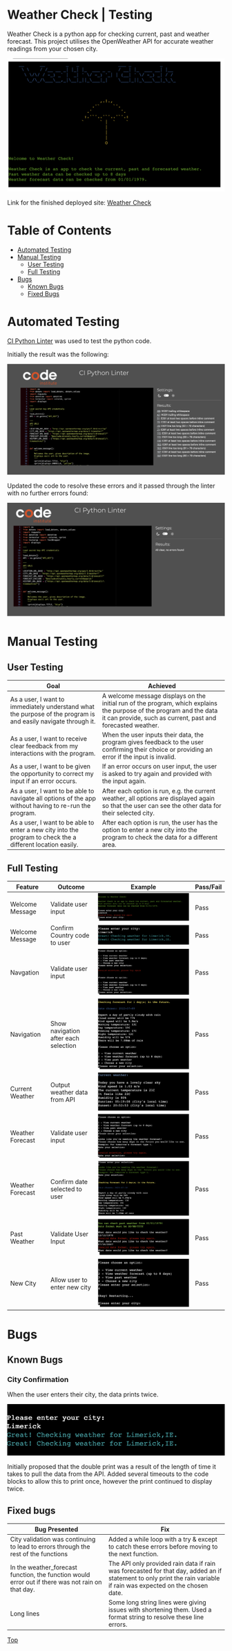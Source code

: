 # Weather Check | Testing

Weather Check is a python app for checking current, past and weather forecast.
This project utilises the OpenWeather API for accurate weather readings from your chosen city.

![Project Overview Image](readme-images/overview.png)

Link for the finished deployed site: [Weather Check](https://weather-check-e66ed6c3dc9b.herokuapp.com/)

# Table of Contents

* [Automated Testing](#automated-testing)
* [Manual Testing](#manual-testing)
    * [User Testing](#user-testing)
    * [Full Testing](#full-testing)
* [Bugs](#bugs)
    * [Known Bugs](#known-bugs)
    * [Fixed Bugs](#fixed-bugs)

# Automated Testing

[CI Python Linter](https://pep8ci.herokuapp.com/) was used to test the python code.

Initially the result was the following:

![Pep8 before](readme-images/pep8-before.png)

Updated the code to resolve these errors and it passed through the linter with no further errors found:

![pep8 after](readme-images/pep8-after.png)

# Manual Testing

## User Testing

| **Goal**                                                                                                       | **Achieved**                                                                                                                                                                       |
|----------------------------------------------------------------------------------------------------------------|------------------------------------------------------------------------------------------------------------------------------------------------------------------------------------|
| As a user, I want to immediately understand what the purpose of the program is and easily navigate through it. | A welcome message displays on the initial run of the program, which explains the purpose of the program and the data it can provide, such as current, past and forecasted weather. |
| As a user, I want to receive clear feedback from my interactions with the program.                             | When the user inputs their data, the program gives feedback to the user confirming their choice or providing an error if the input is invalid.                                     |
| As a user, I want to be given the opportunity to correct my input if an error occurs.                          | If an error occurs on user input, the user is asked to try again and provided with the input again.                                                                                |
| As a user, I want to be able to navigate all options of the app without having to re-run the program.          | After each option is run, e.g. the current weather, all options are displayed again so that the user can see the other data for their selected city.                               |
| As a user, I want to be able to enter a new city into the program to check the a different location easily.    | After each option is run, the user has the option to enter a new city into the program to check the data for a different area.                                                     |

## Full Testing

| **Feature**      | **Outcome**                           | **Example**          | **Pass/Fail** |
|------------------|---------------------------------------|----------------------|---------------|
| Welcome Message  | Validate user input                   | ![invalid city input](readme-images/invalid-city.png)   | Pass          |
| Welcome Message  | Confirm Country code to user          | ![valid city input](readme-images/valid-city.png)     | Pass          |
| Navgation        | Validate user input                   | ![invalid navigation](readme-images/invalid_select.png)    | Pass          |
| Navigation       | Show navigation after each selection  | ![Navigation displayed](readme-images/navigation-after-run.png)            | Pass          |
| Current Weather  | Output weather data from API          | ![Current Weather](readme-images/current-weather-test.png)      | Pass          |
| Weather Forecast | Validate user input                   | ![Forecast validation](readme-images/invalid-forecast.png)     | Pass          |
| Weather Forecast | Confirm date selected to user         | ![Confirm forecast date](readme-images/valid-forecast.png)       | Pass          |
| Past Weather     | Validate User Input                   | ![Past weather validation](readme-images/invalid-date.png) | Pass          |
| New City         | Allow user to enter new city          | ![New city input](readme-images/new-input.png)             | Pass          |

# Bugs

## Known Bugs

### City Confirmation

When the user enters their city, the data prints twice.

![City input bug](readme-images/city-bug.png)

Initially proposed that the double print was a result of the length of time it takes to pull the data from the API.
Added several timeouts to the code blocks to allow this to print once, however the print continued to display twice.

## Fixed bugs

| **Bug Presented**                                                                                 | **Fix**                                                                                                                                                             |
|---------------------------------------------------------------------------------------------------|---------------------------------------------------------------------------------------------------------------------------------------------------------------------|
| City validation was continuing to lead to errors through the rest of the functions                | Added a while loop with a try & except to catch these errors before moving to the next function.                                                                    |
| In the weather_forecast function, the function would error out if there was not rain on that day. | The API only provided rain data if rain was forecasted for that day, added an if statement to only print the rain variable if rain was expected on the chosen date. |
| Long lines                                                                                        | Some long string lines were giving issues with shortening them. Used a format string to resolve these line errors.                                                  |




[Top](#weather-check--testing)